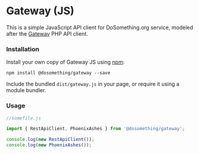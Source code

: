 # Gateway (JS)

This is a simple JavaScript API client for DoSomething.org service, modeled after the [Gateway](https://github.com/DoSomething/gateway) PHP API client.

### Installation
Install your own copy of Gateway JS using [npm](#):

```
npm install @dosomething/gateway --save
```

Include the bundled `dist/gateway.js` in your page, or require it using a module bundler.

### Usage

```javascript
//somefile.js

import { RestApiClient, PhoenixAshes } from '@dosomething/gateway';

console.log(new RestApiClient());
console.log(new PhoenixAshes());
```
